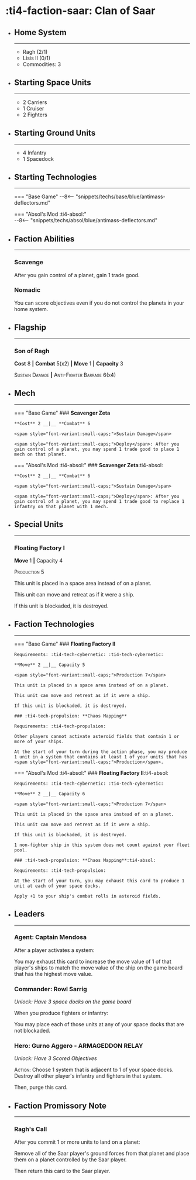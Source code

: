 # :ti4-faction-saar: Clan of Saar

<div class="grid cards" markdown>

-   ## __Home System__

    ---

    * Ragh (2/1)
    * Lisis II (0/1)
    * Commodities: 3

</div>

<div class="grid cards" markdown>

-   ## __Starting Space Units__

    ---

    * 2 Carriers
    * 1 Cruiser
    * 2 Fighters

-   ## __Starting Ground Units__

    ---

    * 4 Infantry
    * 1 Spacedock

-   ## __Starting Technologies__

    ---
    === "Base Game"
        --8<-- "snippets/techs/base/blue/antimass-deflectors.md"

    === "Absol's Mod :ti4-absol:"  
        --8<-- "snippets/techs/absol/blue/antimass-deflectors.md"

-   ## __Faction Abilities__

    ---
    ### **Scavenge**
    
    After you gain control of a planet, gain 1 trade good.

    ### **Nomadic**

    You can score objectives even if you do not control the planets in your home system.

-   ## __Flagship__

    ---
    ### **Son of Ragh**
    
    **Cost** 8 __|__ **Combat** 5(x2) __|__ **Move** 1 __|__ **Capacity** 3
    
    <span style="font-variant:small-caps;">Sustain Damage</span>
    __|__ <span style="font-variant:small-caps;">Anti-Fighter Barrage 6(x4)</span>

-   ## __Mech__

    ---
    === "Base Game"
        ### **Scavenger Zeta**
        
        **Cost** 2 __|__ **Combat** 6
        
        <span style="font-variant:small-caps;">Sustain Damage</span>

        <span style="font-variant:small-caps;">Deploy</span>: After you gain control of a planet, you may spend 1 trade good to place 1 mech on that planet.

    === "Absol's Mod :ti4-absol:"
        ### **Scavenger Zeta**:ti4-absol:
        
        **Cost** 2 __|__ **Combat** 6
        
        <span style="font-variant:small-caps;">Sustain Damage</span>

        <span style="font-variant:small-caps;">Deploy</span>: After you gain control of a planet, you may spend 1 trade good to replace 1 infantry on that planet with 1 mech.

</div>

<div class="grid cards" markdown>

-   ## __Special Units__

    ---
    ### **Floating Factory I**
    
    **Move** 1 __|__ Capacity 4

    <span style="font-variant:small-caps;">Production 5</span>

    This unit is placed in a space area instead of on a planet.

    This unit can move and retreat as if it were a ship.

    If this unit is blockaded, it is destroyed.

</div>

<div class="grid cards" markdown>

-   ## __Faction Technologies__

    ---
    === "Base Game"
        ### **Floating Factory II** 

        Requirements: :ti4-tech-cybernetic: :ti4-tech-cybernetic:
        
        **Move** 2 __|__ Capacity 5

        <span style="font-variant:small-caps;">Production 7</span>

        This unit is placed in a space area instead of on a planet.

        This unit can move and retreat as if it were a ship.

        If this unit is blockaded, it is destroyed.

        ### :ti4-tech-propulsion: **Chaos Mapping**

        Requirements: :ti4-tech-propulsion:

        Other players cannot activate asteroid fields that contain 1 or more of your ships.

        At the start of your turn during the action phase, you may produce 1 unit in a system that contains at least 1 of your units that has <span style="font-variant:small-caps;">Production</span>.

    === "Absol's Mod :ti4-absol:"
        ### **Floating Factory II**:ti4-absol:

        Requirements: :ti4-tech-cybernetic: :ti4-tech-cybernetic:

        **Move** 2 __|__ Capacity 6

        <span style="font-variant:small-caps;">Production 7</span>

        This unit is placed in the space area instead of on a planet. 
        
        This unit can move and retreat as if it were a ship. 
        
        If this unit is blockaded, it is destroyed. 
        
        1 non-fighter ship in this system does not count against your fleet pool.

        ### :ti4-tech-propulsion: **Chaos Mapping**:ti4-absol:

        Requirements: :ti4-tech-propulsion:

        At the start of your turn, you may exhaust this card to produce 1 unit at each of your space docks.

        Apply +1 to your ship's combat rolls in asteroid fields.

-   ## __Leaders__

    ---
    ### **Agent**: Captain Mendosa
    
    After a player activates a system:
    
    You may exhaust this card to increase the move value of 1 of that player's ships to match the move value of the ship on the game board that has the highest move value.

    ### **Commander**: Rowl Sarrig
    
    _Unlock: Have 3 space docks on the game board_

    When you produce fighters or infantry:
    
    You may place each of those units at any of your space docks that are not blockaded.

    ### **Hero**: Gurno Aggero - ARMAGEDDON RELAY
    
    _Unlock: Have 3 Scored Objectives_

    <span style="font-variant:small-caps;">Action</span>: Choose 1 system that is adjacent to 1 of your space docks. 
    Destroy all other player's infantry and fighters in that system.

    Then, purge this card.

-   ## __Faction Promissory Note__

    ---
    ### **Ragh's Call**
    
    After you commit 1 or more units to land on a planet:

    Remove all of the Saar player's ground forces from that planet and place them on a planet controlled by the Saar player.

    Then return this card to the Saar player.

</div>